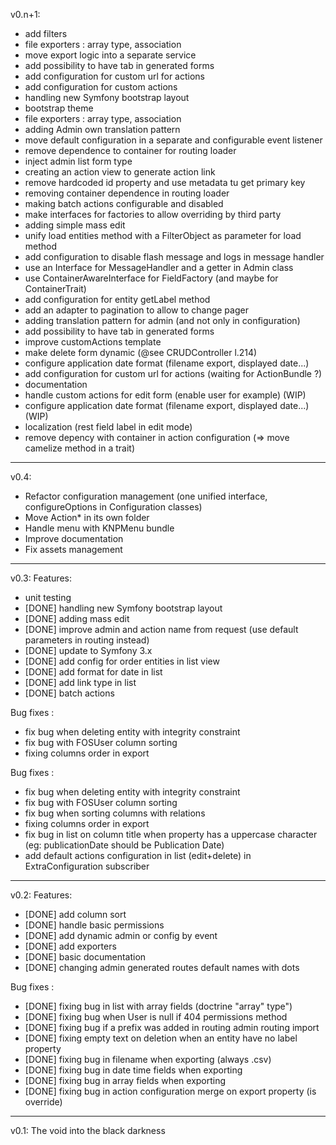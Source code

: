 v0.n+1:
- add filters
- file exporters : array type, association
- move export logic into a separate service
- add possibility to have tab in generated forms
- add configuration for custom url for actions
- add configuration for custom actions
- handling new Symfony bootstrap layout
- bootstrap theme
- file exporters : array type, association
- adding Admin own translation pattern
- move default configuration in a separate and configurable event listener
- remove dependence to container for routing loader
- inject admin list form type
- creating an action view to generate action link
- remove hardcoded id property and use metadata tu get primary key
- removing container dependence in routing loader
- making batch actions configurable and disabled
- make interfaces for factories to allow overriding by third party
- adding simple mass edit
- unify load entities method with a FilterObject as parameter for load method
- add configuration to disable flash message and logs in message handler
- use an Interface for MessageHandler and a getter in Admin class
- use ContainerAwareInterface for FieldFactory (and maybe for ContainerTrait)
- add configuration for entity getLabel method
- add an adapter to pagination to allow to change pager
- adding translation pattern for admin (and not only in configuration)
- add possibility to have tab in generated forms
- improve customActions template
- make delete form dynamic (@see CRUDController l.214)
- configure application date format (filename export, displayed date...)
- add configuration for custom url for actions (waiting for ActionBundle ?)
- documentation
- handle custom actions for edit form (enable user for example) (WIP)
- configure application date format (filename export, displayed date...) (WIP)
- localization (rest field label in edit mode)
- remove depency with container in action configuration (=> move camelize method in a trait)

-----------------------------------------------

v0.4: 
 - Refactor configuration management (one unified interface, configureOptions in Configuration classes)
 - Move Action* in its own folder
 - Handle menu with KNPMenu bundle
 - Improve documentation
 - Fix assets management
 
 
-----------------------------------------------

v0.3:
Features:
- unit testing
- [DONE] handling new Symfony bootstrap layout
- [DONE] adding mass edit
- [DONE] improve admin and action name from request (use default parameters in routing instead)
- [DONE] update to Symfony 3.x 
- [DONE] add config for order entities in list view
- [DONE] add format for date in list
- [DONE] add link type in list
- [DONE] batch actions

Bug fixes :
- fix bug when deleting entity with integrity constraint
- fix bug with FOSUser column sorting
- fixing columns order in export


Bug fixes :
- fix bug when deleting entity with integrity constraint
- fix bug with FOSUser column sorting
- fix bug when sorting columns with relations
- fixing columns order in export
- fix bug in list on column title when property has a uppercase character (eg: publicationDate should be Publication Date)
- add default actions configuration in list (edit+delete) in ExtraConfiguration subscriber

-----------------------------------------------

v0.2:
Features:
- [DONE] add column sort
- [DONE] handle basic permissions
- [DONE] add dynamic admin or config by event
- [DONE] add exporters
- [DONE] basic documentation
- [DONE] changing admin generated routes default names with dots

Bug fixes :
- [DONE] fixing bug in list with array fields (doctrine "array" type")
- [DONE] fixing bug when User is null if 404 permissions method
- [DONE] fixing bug if a prefix was added in routing admin routing import
- [DONE] fixing empty text on deletion when an entity have no label property
- [DONE] fixing bug in filename when exporting (always .csv)
- [DONE] fixing bug in date time fields when exporting
- [DONE] fixing bug in array fields when exporting
- [DONE] fixing bug in action configuration merge on export property (is override)

-----------------------------------------------

v0.1:
The void into the black darkness
